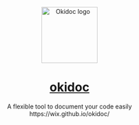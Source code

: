 <p align="center">
  <a href="https://wix.github.io/okidoc/" target="_blank" rel="noopener noreferrer">
    <img height="130" src="https://github.com/wix/okidoc/raw/master/docs/okidoc.svg?sanitize=true" alt="Okidoc logo">
  </a>
</p>

<h1 align="center">
  <a href="https://wix.github.io/okidoc/" target="_blank" rel="noopener noreferrer">
    okidoc
  </a>
</h1>

<p align="center">
  A flexible tool to document your code easily
  <br />
  https://wix.github.io/okidoc/
</p>
